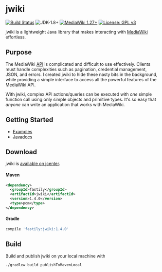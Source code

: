 # jwiki
[![Build Status](https://travis-ci.org/fastily/jwiki.svg?branch=master)](https://travis-ci.org/fastily/jwiki)
![JDK-1.8+](https://upload.wikimedia.org/wikipedia/commons/7/75/Blue_JDK_1.8%2B_Shield_Badge.svg)
[![MediaWiki 1.27+](https://upload.wikimedia.org/wikipedia/commons/2/2c/MediaWiki_1.27%2B_Blue_Badge.svg)](https://www.mediawiki.org/wiki/MediaWiki)
[![License: GPL v3](https://upload.wikimedia.org/wikipedia/commons/8/86/GPL_v3_Blue_Badge.svg)](https://www.gnu.org/licenses/gpl-3.0.en.html)

jwiki is a lightweight Java library that makes interacting with [MediaWiki](https://www.mediawiki.org/wiki/MediaWiki) effortless.

## Purpose
The MediaWiki [API](https://www.mediawiki.org/wiki/API:Main_page) is complicated and difficult to use effectively.  Clients must handle  complexities such as pagination, credential management, JSON, and errors.  I created jwiki to hide these nasty bits in the background, while providing a simple interface to access all the powerful features of the MediaWiki API.

With jwiki, complex API actions/queries can be executed with _one_ simple function call using only simple objects and primitive types.  It's so easy that _anyone_ can write an application that works with MediaWiki.

## Getting Started
* [Examples](https://github.com/fastily/jwiki/wiki/Examples)
* [Javadocs](https://fastily.github.io/jwiki/docs/jwiki/)

## Download
jwiki is [available on jcenter](https://bintray.com/fastily/maven/jwiki).

#### Maven
```xml
<dependency>
  <groupId>fastily</groupId>
  <artifactId>jwiki</artifactId>
  <version>1.4.0</version>
  <type>pom</type>
</dependency>
```

#### Gradle
```groovy
compile 'fastily:jwiki:1.4.0'
```

## Build
Build and publish jwiki on your local machine with
```bash
./gradlew build publishToMavenLocal
```